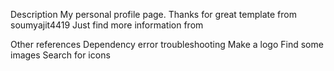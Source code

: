 Description
My personal profile page.
Thanks for great template from soumyajit4419
Just find more information from

Other references
Dependency error troubleshooting
Make a logo
Find some images
Search for icons
